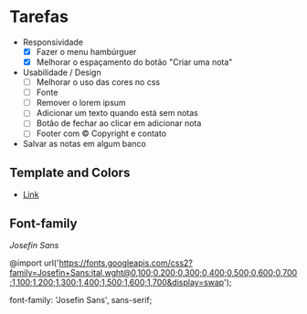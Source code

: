 # Tarefas

- Responsividade
  - [x] Fazer o menu hambúrguer
  - [x] Melhorar o espaçamento do botão "Criar uma nota"
- Usabilidade / Design
  - [ ] Melhorar o uso das cores no css
  - [ ] Fonte
  - [ ] Remover o lorem ipsum
  - [ ] Adicionar um texto quando está sem notas
  - [ ] Botão de fechar ao clicar em adicionar nota
  - [ ] Footer com &copy; Copyright e contato
- Salvar as notas em algum banco

## Template and Colors

- [Link](https://www.figma.com/file/ZK8M0Ccb9di5ZAsdngtD6X/Noted-(Community)?type=design&node-id=0-1&mode=design&t=7H9LALsf0JIgeeeP-0)

## Font-family

*Josefin Sans*

@import url('https://fonts.googleapis.com/css2?family=Josefin+Sans:ital,wght@0,100;0,200;0,300;0,400;0,500;0,600;0,700;1,100;1,200;1,300;1,400;1,500;1,600;1,700&display=swap');

font-family: 'Josefin Sans', sans-serif;